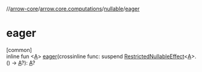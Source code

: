 //[arrow-core](../../../index.md)/[arrow.core.computations](../index.md)/[nullable](index.md)/[eager](eager.md)

# eager

[common]\
inline fun &lt;[A](eager.md)&gt; [eager](eager.md)(crossinline func: suspend [RestrictedNullableEffect](../-restricted-nullable-effect/index.md)&lt;[A](eager.md)&gt;.() -&gt; [A](eager.md)?): [A](eager.md)?

